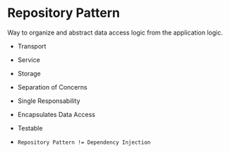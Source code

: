 # Repository Pattern

Way to organize and abstract data access logic from the application logic.

- Transport
- Service
- Storage 

- Separation of Concerns
- Single Responsability
- Encapsulates Data Access
- Testable

- `Repository Pattern != Dependency Injection`
